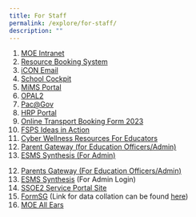 ```yaml
---
title: For Staff
permalink: /explore/for-staff/
description: ""
---
```

<ol>
<li><a href="https://intranet.moe.gov.sg/Pages/Home.aspx" target="_blank" rel="noopener noreferrer">MOE Intranet</a></li>
<li><a href="https://rbs.avero-tech.com/">Resource Booking System</a></li>
<li><a href="https://icon.moe.edu.sg/" target="_blank" rel="noopener noreferrer">iCON Email</a></li>
<li><a href="https://schoolcockpit.moe.gov.sg/" target="_blank" rel="noopener noreferrer">School Cockpit</a></li>
<li><a href="https://idp.mims.moe.gov.sg/nidp/saml2/sso" target="_blank" rel="noopener noreferrer">MiMS Portal</a></li>
<li><a href="https://idm.opal2.moe.edu.sg" target="_blank" rel="noopener noreferrer">OPAL2</a></li>
<li><a href="https://pacgov.agd.gov.sg/ipac/portal/jsp/login/index1.jsp" target="_blank" rel="noopener noreferrer">Pac@Gov</a></li>
<li><a href="https://www.hrp.gov.sg/hrp/#/" target="_blank" rel="noopener noreferrer">HRP Portal</a></li>
<li>
<div><a href="https://go.gov.sg/fsps-transportbooking" target="_blank" rel="noopener noreferrer">Online Transport Booking Form 2023</a></div>
</li>
<li><a href="http://gg.gg/fsps_suggestion" target="_blank" rel="noopener noreferrer">FSPS Ideas in Action</a></li>
<li><a href="https://ictconnection.moe.edu.sg/cyber-wellness/for-educators" target="_blank" rel="noopener noreferrer">Cyber Wellness Resources For Educators</a></li>
<li><a href="https://pg.moe.edu.sg/" target="_blank" rel="noopener noreferrer">Parent Gateway (for Education Officers/Admin)</a></li>
<li><a href="https://esms.stsynthesis.com/" target="_blank" rel="noopener noreferrer">ESMS Synthesis (For Admin)</a></li>
</ol>

12. [Parents Gateway (For Education Officers/Admin)](https://pg.moe.edu.sg/)
13. [ESMS Synthesis](https://ssoe2.moe.edu.sg/) (For Admin Login)
14. [SSOE2 Service Portal Site](https://ssoe2.moe.edu.sg/)
15. [FormSG](https://form.gov.sg/#!/) (Link for data collation can be found [here](https://collate.form.gov.sg/))
16. [MOE All Ears](https://forms.moe.edu.sg/)